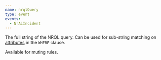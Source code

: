 ```yaml
---
name: nrqlQuery
type: event
events:
  - NrAiIncident
---
```


The full string of the NRQL query. Can be used for sub-string matching on [attributes](/docs/using-new-relic/welcome-new-relic/get-started/glossary#attribute) in the `WHERE` clause.

Available for muting rules.
